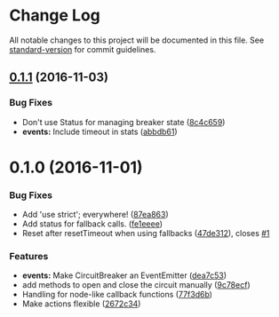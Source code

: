 # Change Log

All notable changes to this project will be documented in this file. See [standard-version](https://github.com/conventional-changelog/standard-version) for commit guidelines.

<a name="0.1.1"></a>
## [0.1.1](https://github.com/bucharest-gold/opossum/compare/v0.1.0...v0.1.1) (2016-11-03)


### Bug Fixes

* Don't use Status for managing breaker state ([8c4c659](https://github.com/bucharest-gold/opossum/commit/8c4c659))
* **events:** Include timeout in stats ([abbdb61](https://github.com/bucharest-gold/opossum/commit/abbdb61))



<a name="0.1.0"></a>
# 0.1.0 (2016-11-01)


### Bug Fixes

* Add 'use strict'; everywhere! ([87ea863](https://github.com/lance/opossum/commit/87ea863))
* Add status for fallback calls. ([fe1eeee](https://github.com/lance/opossum/commit/fe1eeee))
* Reset after resetTimeout when using fallbacks ([47de312](https://github.com/lance/opossum/commit/47de312)), closes [#1](https://github.com/lance/opossum/issues/1)


### Features

* **events:** Make CircuitBreaker an EventEmitter ([dea7c53](https://github.com/lance/opossum/commit/dea7c53))
* add methods to open and close the circuit manually ([9c78ecf](https://github.com/lance/opossum/commit/9c78ecf))
* Handling for node-like callback functions ([77f3d6b](https://github.com/lance/opossum/commit/77f3d6b))
* Make actions flexible ([2672c34](https://github.com/lance/opossum/commit/2672c34))
